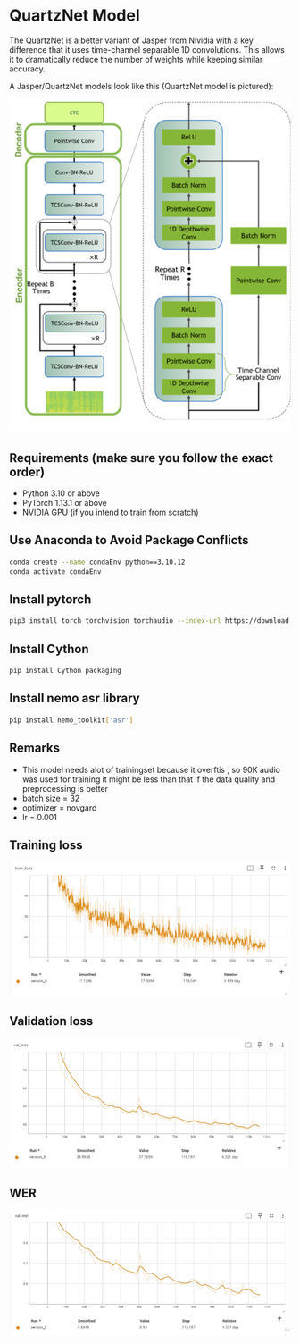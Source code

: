 # **QuartzNet Model**

The QuartzNet is a better variant of Jasper from Nividia with a key difference that it uses time-channel separable 1D convolutions. This allows it to dramatically reduce the number of weights while keeping similar accuracy.

A Jasper/QuartzNet models look like this (QuartzNet model is pictured):

![QuartzNet Model](./quartez.png)

## **Requirements (make sure you follow the exact order)**

- Python 3.10 or above
- PyTorch 1.13.1 or above
- NVIDIA GPU (if you intend to train from scratch)

## **Use Anaconda to Avoid Package Conflicts**

```sh
conda create --name condaEnv python==3.10.12
conda activate condaEnv
```
## **Install pytorch**

```sh
pip3 install torch torchvision torchaudio --index-url https://download.pytorch.org/whl/cu121
```
## **Install Cython**
```sh
pip install Cython packaging
```
## **Install nemo asr library**
```sh
pip install nemo_toolkit['asr']
```
## **Remarks**
- This model needs alot of trainingset because it overftis , so 90K audio was used for training
it might be less than that if the data quality and preprocessing is better
- batch size = 32
- optimizer  = novgard
- lr = 0.001

## **Training loss**
![trainingLoss](./trainingLoss.png)

## **Validation loss**
![ValidationLoss](./ValidationLoss.png)

## **WER**
![WER](./WER.png)
